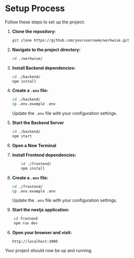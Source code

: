 # Setup Process

Follow these steps to set up the project:

1. **Clone the repository:**

   ```sh
   git clone https://github.com/yourusername/workwise.git
   ```

2. **Navigate to the project directory:**

   ```sh
   cd ./workwise/
   ```

3. **Install Backend dependencies:**

   ```sh
   cd ./backend/
   npm install
   ```

4. **Create a `.env` file:**

   ```sh
   cd ./backend/
   cp .env.example .env
   ```

   Update the `.env` file with your configuration settings.

5. **Start the Backend Server** 
   ```sh
   cd ./backend/
   npm start
   ```

5. **Open a New Terminal**

5. **Install Frontend dependencies:**

   ```sh
       cd ./frontend/
       npm install
   ```

5. **Create a `.env` file:**

   ```sh
   cd ./frontend/
   cp .env.example .env
   ```

   Update the `.env` file with your configuration settings.

7. **Start the nextjs application:**

```sh
    cd frontend
    npm run dev
```

6. **Open your browser and visit:**
   ```
   http://localhost:3000
   ```

Your project should now be up and running.
